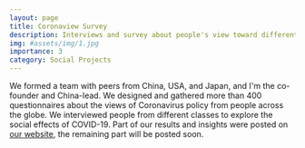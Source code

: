 ```yaml
---
layout: page
title: Coronaview Survey
description: Interviews and survey about people's view toward different coronavirus policies.
img: #assets/img/1.jpg
importance: 3
category: Social Projects
---
```


We formed a team with peers from China, USA, and Japan, and I'm the co-founder and China-lead. We designed and gathered more than 400 questionnaires about the views of Coronavirus policy from people across the globe. We interviewed people from different classes to explore the social effects of COVID-19. Part of our results and insights were posted on [our website](https://coronaview.github.io/interview/int1/), the remaining part will be posted soon.
